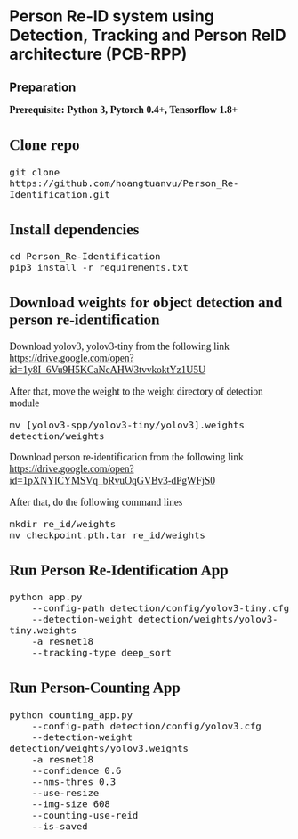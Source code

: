 # Person Re-ID system using Detection, Tracking and Person ReID architecture (PCB-RPP)
 

## Preparation
<font face="Times New Roman" size=4>

**Prerequisite: Python 3, Pytorch 0.4+, Tensorflow 1.8+**

## Clone repo
```
git clone https://github.com/hoangtuanvu/Person_Re-Identification.git
```

## Install dependencies
```
cd Person_Re-Identification
pip3 install -r requirements.txt
```

## Download weights for object detection and person re-identification
Download yolov3, yolov3-tiny from the following link
https://drive.google.com/open?id=1y8I_6Vu9H5KCaNcAHW3tvvkoktYz1U5U

After that, move the weight to the weight directory of detection module
```
mv [yolov3-spp/yolov3-tiny/yolov3].weights detection/weights
```

Download person re-identification from the following link
https://drive.google.com/open?id=1pXNYlCYMSVq_bRvuOqGVBv3-dPgWFjS0

After that, do the following command lines
```
mkdir re_id/weights
mv checkpoint.pth.tar re_id/weights
```

## Run Person Re-Identification App
```
python app.py 
    --config-path detection/config/yolov3-tiny.cfg 
    --detection-weight detection/weights/yolov3-tiny.weights 
    -a resnet18
    --tracking-type deep_sort
```

## Run Person-Counting App
```
python counting_app.py 
    --config-path detection/config/yolov3.cfg 
    --detection-weight detection/weights/yolov3.weights 
    -a resnet18
    --confidence 0.6 
    --nms-thres 0.3 
    --use-resize 
    --img-size 608  
    --counting-use-reid 
    --is-saved
```